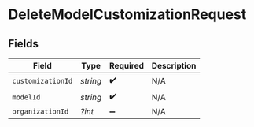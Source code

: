 # DeleteModelCustomizationRequest


## Fields

| Field              | Type               | Required           | Description        |
| ------------------ | ------------------ | ------------------ | ------------------ |
| `customizationId`  | *string*           | :heavy_check_mark: | N/A                |
| `modelId`          | *string*           | :heavy_check_mark: | N/A                |
| `organizationId`   | *?int*             | :heavy_minus_sign: | N/A                |